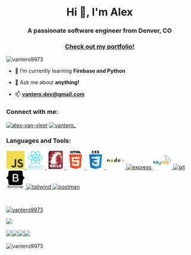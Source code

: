 <h1 align="center">Hi 👋, I'm Alex</h1>
<h3 align="center">A passionate software engineer from Denver, CO</h3>

<h3 align="center">
<a href="https://vantero.dev">Check out my portfolio!</a>
</h3>

<p align="left"> <img src="https://komarev.com/ghpvc/?username=vantero9973&label=Profile%20views&color=0e75b6&style=flat" alt="vantero9973" /> </p>

- 🌱 I’m currently learning **Firebase and Python**

- 💬 Ask me about **anything!**

- 📫 **vantero.dev@gmail.com**

<h3 align="left">Connect with me:</h3>
<p align="left">
<a href="https://linkedin.com/in/alex-van-vleet" target="blank"><img align="center" src="https://raw.githubusercontent.com/rahuldkjain/github-profile-readme-generator/master/src/images/icons/Social/linked-in-alt.svg" alt="alex-van-vleet" height="40" width="50" /></a>
<a href="https://instagram.com/vantero_" target="blank"><img align="center" src="https://raw.githubusercontent.com/rahuldkjain/github-profile-readme-generator/master/src/images/icons/Social/instagram.svg" alt="vantero_" height="40" width="50" /></a>
</p>

<h3 align="left">Languages and Tools:</h3>

<p align="left">
<a href="https://developer.mozilla.org/en-US/docs/Web/JavaScript" target="_blank" rel="noreferrer"> <img src="https://raw.githubusercontent.com/devicons/devicon/master/icons/javascript/javascript-original.svg" alt="javascript" width="50" height="50"/> </a> <a href="https://reactjs.org/" target="_blank" rel="noreferrer"> <img src="https://raw.githubusercontent.com/devicons/devicon/master/icons/react/react-original-wordmark.svg" alt="react" width="50" height="50"/> </a> <a href="https://rubyonrails.org" target="_blank" rel="noreferrer"> <img src="https://raw.githubusercontent.com/devicons/devicon/master/icons/rails/rails-original-wordmark.svg" alt="rails" width="50" height="50"/> </a> <a href="https://www.w3.org/html/" target="_blank" rel="noreferrer"> <img src="https://raw.githubusercontent.com/devicons/devicon/master/icons/html5/html5-original-wordmark.svg" alt="html5" width="50" height="50"/> </a> <a href="https://www.w3schools.com/css/" target="_blank" rel="noreferrer"> <img src="https://raw.githubusercontent.com/devicons/devicon/master/icons/css3/css3-original-wordmark.svg" alt="css3" width="50" height="50"/> </a> <a href="https://nodejs.org" target="_blank" rel="noreferrer"> <img src="https://raw.githubusercontent.com/devicons/devicon/master/icons/nodejs/nodejs-original-wordmark.svg" alt="nodejs" width="50" height="50"/> </a> <a href="https://expressjs.com" target="_blank" rel="noreferrer"> <img src="https://ih1.redbubble.net/image.438908244.6144/st,small,507x507-pad,600x600,f8f8f8.u2.jpg" alt="express" width="50" height="50"/> </a> <a href="https://www.mysql.com/" target="_blank" rel="noreferrer"> <img src="https://raw.githubusercontent.com/devicons/devicon/master/icons/mysql/mysql-original-wordmark.svg" alt="mysql" width="50" height="50"/> </a> <a href="https://git-scm.com/" target="_blank" rel="noreferrer"> <img src="https://www.vectorlogo.zone/logos/git-scm/git-scm-icon.svg" alt="git" width="50" height="50"/> </a> <a href="https://getbootstrap.com" target="_blank" rel="noreferrer"> <img src="https://raw.githubusercontent.com/devicons/devicon/master/icons/bootstrap/bootstrap-plain-wordmark.svg" alt="bootstrap" width="50" height="50"/> </a> <a href="https://tailwindcss.com/" target="_blank" rel="noreferrer"> <img src="https://www.vectorlogo.zone/logos/tailwindcss/tailwindcss-icon.svg" alt="tailwind" width="50" height="50"/> </a> <a href="https://postman.com" target="_blank" rel="noreferrer"> <img src="https://www.vectorlogo.zone/logos/getpostman/getpostman-icon.svg" alt="postman" width="50" height="50"/> </a>
</p>

<br/>

<p align="left"> <a href="https://github.com/ryo-ma/github-profile-trophy"><img src="https://github-profile-trophy.vercel.app/?username=vantero9973" alt="vantero9973" /></a> </p>

![](http://github-profile-summary-cards.vercel.app/api/cards/profile-details?username=Vantero9973&theme=github_dark)

![](http://github-profile-summary-cards.vercel.app/api/cards/repos-per-language?username=Vantero9973&theme=github_dark)![](http://github-profile-summary-cards.vercel.app/api/cards/most-commit-language?username=Vantero9973&theme=github_dark)![](http://github-profile-summary-cards.vercel.app/api/cards/stats?username=Vantero9973&theme=github_dark)![](http://github-profile-summary-cards.vercel.app/api/cards/productive-time?username=Vantero9973&theme=github_dark&utcOffset=8)

<p><img align="center" src="https://github-readme-streak-stats.herokuapp.com/?user=vantero9973&" alt="vantero9973" /></p>
